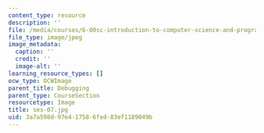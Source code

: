 ```yaml
---
content_type: resource
description: ''
file: /media/courses/6-00sc-introduction-to-computer-science-and-programming-spring-2011/3a7a598d97e417586fed83ef1189049b_ses-07.jpg
file_type: image/jpeg
image_metadata:
  caption: ''
  credit: ''
  image-alt: ''
learning_resource_types: []
ocw_type: OCWImage
parent_title: Debugging
parent_type: CourseSection
resourcetype: Image
title: ses-07.jpg
uid: 3a7a598d-97e4-1758-6fed-83ef1189049b
---
```

